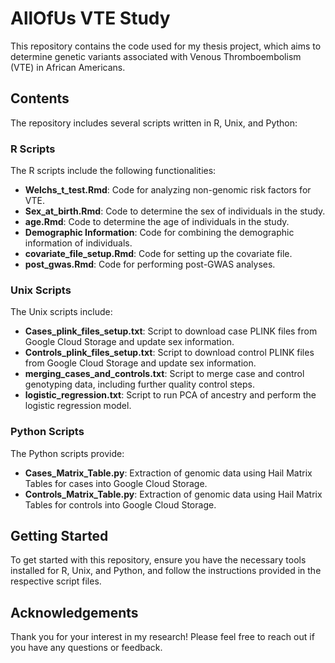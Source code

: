 # AllOfUs VTE Study

This repository contains the code used for my thesis project, which aims to determine genetic variants associated with Venous Thromboembolism (VTE) in African Americans.

## Contents

The repository includes several scripts written in R, Unix, and Python:

### R Scripts

The R scripts include the following functionalities:
- **Welchs_t_test.Rmd**: Code for analyzing non-genomic risk factors for VTE.
- **Sex_at_birth.Rmd**: Code to determine the sex of individuals in the study.
- **age.Rmd**: Code to determine the age of individuals in the study.
- **Demographic Information**: Code for combining the demographic information of individuals.
- **covariate_file_setup.Rmd**: Code for setting up the covariate file.
- **post_gwas.Rmd**: Code for performing post-GWAS analyses.

### Unix Scripts

The Unix scripts include:
- **Cases_plink_files_setup.txt**: Script to download case PLINK files from Google Cloud Storage and update sex information.
- **Controls_plink_files_setup.txt**: Script to download control PLINK files from Google Cloud Storage and update sex information.
- **merging_cases_and_controls.txt**: Script to merge case and control genotyping data, including further quality control steps.
- **logistic_regression.txt**: Script to run PCA of ancestry and perform the logistic regression model.

### Python Scripts

The Python scripts provide:
- **Cases_Matrix_Table.py**: Extraction of genomic data using Hail Matrix Tables for cases into Google Cloud Storage.
- **Controls_Matrix_Table.py**: Extraction of genomic data using Hail Matrix Tables for controls into Google Cloud Storage.

## Getting Started

To get started with this repository, ensure you have the necessary tools installed for R, Unix, and Python, and follow the instructions provided in the respective script files.

## Acknowledgements

Thank you for your interest in my research! Please feel free to reach out if you have any questions or feedback.
